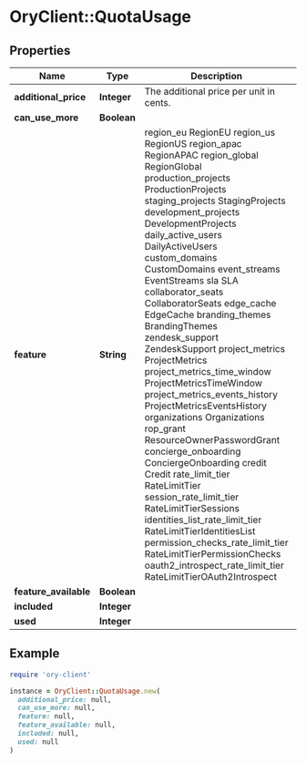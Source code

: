 # OryClient::QuotaUsage

## Properties

| Name | Type | Description | Notes |
| ---- | ---- | ----------- | ----- |
| **additional_price** | **Integer** | The additional price per unit in cents. |  |
| **can_use_more** | **Boolean** |  |  |
| **feature** | **String** |  region_eu RegionEU region_us RegionUS region_apac RegionAPAC region_global RegionGlobal production_projects ProductionProjects staging_projects StagingProjects development_projects DevelopmentProjects daily_active_users DailyActiveUsers custom_domains CustomDomains event_streams EventStreams sla SLA collaborator_seats CollaboratorSeats edge_cache EdgeCache branding_themes BrandingThemes zendesk_support ZendeskSupport project_metrics ProjectMetrics project_metrics_time_window ProjectMetricsTimeWindow project_metrics_events_history ProjectMetricsEventsHistory organizations Organizations rop_grant ResourceOwnerPasswordGrant concierge_onboarding ConciergeOnboarding credit Credit rate_limit_tier RateLimitTier session_rate_limit_tier RateLimitTierSessions identities_list_rate_limit_tier RateLimitTierIdentitiesList permission_checks_rate_limit_tier RateLimitTierPermissionChecks oauth2_introspect_rate_limit_tier RateLimitTierOAuth2Introspect |  |
| **feature_available** | **Boolean** |  |  |
| **included** | **Integer** |  |  |
| **used** | **Integer** |  |  |

## Example

```ruby
require 'ory-client'

instance = OryClient::QuotaUsage.new(
  additional_price: null,
  can_use_more: null,
  feature: null,
  feature_available: null,
  included: null,
  used: null
)
```

